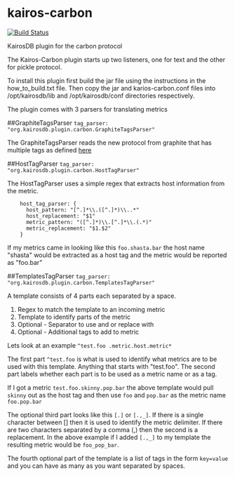 kairos-carbon
=============
[![Build Status](https://travis-ci.org/kairosdb/kairos-carbon.svg?branch=master)](https://travis-ci.org/kairosdb/kairos-carbon)

KairosDB plugin for the carbon protocol

The Kairos-Carbon plugin starts up two listeners, one for text and the other for pickle protocol.

To install this plugin first build the jar file using the instructions
in the how_to_build.txt file.  Then copy the jar and karios-carbon.conf
files into /opt/kairosdb/lib and /opt/kairosdb/conf directories respectively.

The plugin comes with 3 parsers for translating metrics

##GraphiteTagsParser
```tag_parser: "org.kairosdb.plugin.carbon.GraphiteTagsParser"```

The GraphiteTagsParser reads the new protocol from graphite that has multiple tags as defined 
[here](http://graphite.readthedocs.io/en/latest/tags.html) 

##HostTagParser
```tag_parser: "org.kairosdb.plugin.carbon.HostTagParser"```

The HostTagParser uses a simple regex that extracts host information from the 
metric.

```
    host_tag_parser: {
      host_pattern: "[^.]*\\.([^.]*)\\..*"
      host_replacement: "$1"
      metric_pattern: "([^.]*)\\.[^.]*\\.(.*)"
      metric_replacement: "$1.$2"
    }
```

If my metrics came in looking like this ```foo.shasta.bar``` the host name "shasta" 
would be extracted as a host tag and the metric would be reported as "foo.bar"

##TemplatesTagParser
```tag_parser: "org.kairosdb.plugin.carbon.TemplatesTagParser"```

A template consists of 4 parts each separated by a space.
1. Regex to match the template to an incoming metric
2. Template to identify parts of the metric
3. Optional - Separator to use and or replace with
4. Optional - Additional tags to add to metric

Lets look at an example ```^test.foo .metric.host.metric*```

The first part ```^test.foo``` is what is used to identify what metrics are to be
used with this template.  Anything that starts with "test.foo".  The second part
labels whether each part is to be used as a metric name or as a tag.

If I got a metric ```test.foo.skinny.pop.bar``` the above template would pull
```skinny``` out as the host tag and then use ```foo``` and ```pop.bar``` as the 
metric name ```foo.pop.bar```

The optional third part looks like this ```[.]``` or ```[.,_]```.  If there is a single
character between [] then it is used to identify the metric delimiter.  If there are two 
characters separated by a comma (,) then the second is a replacement.  In the above example
if I added ```[.,_]``` to my template the resulting metric would be ```foo_pop_bar```.

The fourth optional part of the template is a list of tags in the form ```key=value``` and you can 
have as many as you want separated by spaces.